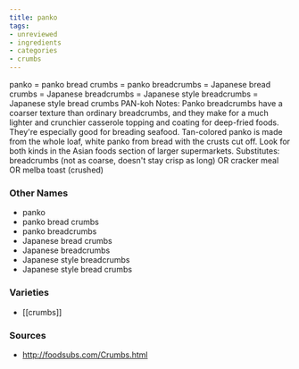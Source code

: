 ```yaml
---
title: panko
tags:
- unreviewed
- ingredients
- categories
- crumbs
---
```

panko = panko bread crumbs = panko breadcrumbs = Japanese bread crumbs = Japanese breadcrumbs = Japanese style breadcrumbs = Japanese style bread crumbs PAN-koh Notes: Panko breadcrumbs have a coarser texture than ordinary breadcrumbs, and they make for a much lighter and crunchier casserole topping and coating for deep-fried foods. They're especially good for breading seafood. Tan-colored panko is made from the whole loaf, white panko from bread with the crusts cut off. Look for both kinds in the Asian foods section of larger supermarkets. Substitutes: breadcrumbs (not as coarse, doesn't stay crisp as long) OR cracker meal OR melba toast (crushed)

### Other Names

* panko
* panko bread crumbs
* panko breadcrumbs
* Japanese bread crumbs
* Japanese breadcrumbs
* Japanese style breadcrumbs
* Japanese style bread crumbs

### Varieties

* [[crumbs]]

### Sources
* http://foodsubs.com/Crumbs.html
